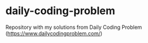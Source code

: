 # daily-coding-problem

Repository with my solutions from Daily Coding Problem (https://www.dailycodingproblem.com/)
